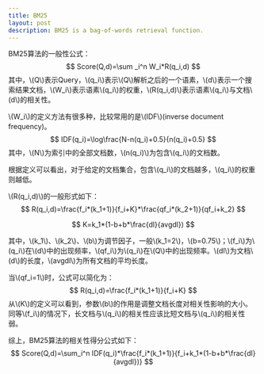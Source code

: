 ```yaml
---
title: BM25
layout: post
description: BM25 is a bag-of-words retrieval function.
---
```


BM25算法的一般性公式：
$$
Score(Q,d)=\sum _i^n W_i*R(q_i,d)
$$
其中，\\(Q\\)表示Query，\\(q_i\\)表示\\(Q\\)解析之后的一个语素，\\(d\\)表示一个搜索结果文档，\\(W_i\\)表示语素\\(q_i\\)的权重，\\(R(q_i,d)\\)表示语素\\(q_i\\)与文档\\(d\\)的相关性。

\\(W_i\\)的定义方法有很多种，比较常用的是\\(IDF\\)(inverse document frequency)。
$$
IDF(q_i)=\log\frac{N-n(q_i)+0.5}{n(q_i)+0.5}
$$
其中，\\(N\\)为索引中的全部文档数，\\(n(q_i)\\)为包含\\(q_i\\)的文档数。

根据定义可以看出，对于给定的文档集合，包含\\(q_i\\)的文档越多，\\(q_i\\)的权重则越低。

\\(R(q_i,d)\\)的一般形式如下：
$$
R(q_i,d)=\frac{f_i*(k_1+1)}{f_i+K}*\frac{qf_i*(k_2+1)}{qf_i+k_2}
$$

$$
K=k_1*(1-b+b*\frac{dl}{avgdl})
$$

其中，\\(k_1\\)、\\(k_2\\)、\\(b\\)为调节因子，一般\\(k_1=2\\)，\\(b=0.75\\)；\\(f_i\\)为\\(q_i\\)在\\(d\\)中的出现频率，\\(qf_i\\)为\\(q_i\\)在\\(Q\\)中的出现频率。\\(dl\\)为文档\\(d\\)的长度，\\(avgdl\\)为所有文档的平均长度。

当\\(qf_i=1\\)时，公式可以简化为：
$$
R(q_i,d)=\frac{f_i*(k_1+1)}{f_i+K}
$$
从\\(K\\)的定义可以看到，参数\\(b\\)的作用是调整文档长度对相关性影响的大小。同等\\(f_i\\)的情况下，长文档与\\(q_i\\)的相关性应该比短文档与\\(q_i\\)的相关性弱。

综上，BM25算法的相关性得分公式如下：
$$
Score(Q,d)=\sum_i^n IDF(q_i)*\frac{f_i*(k_1+1)}{f_i+k_1*(1-b+b*\frac{dl}{avgdl})}
$$

